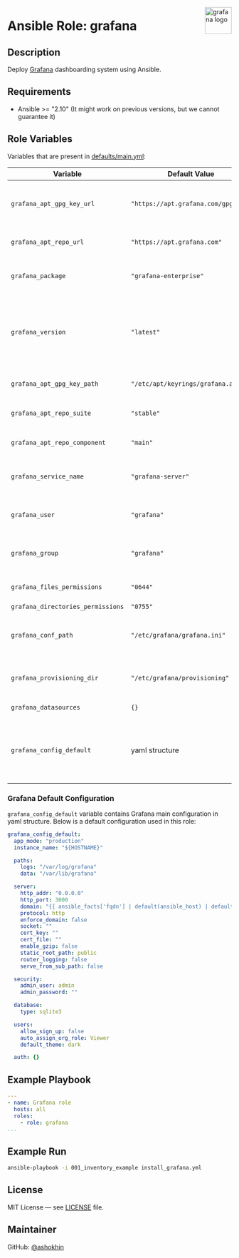 <p><img src="https://cdn.worldvectorlogo.com/logos/grafana.svg" alt="grafana logo" title="grafana" align="right" height="60" /></p>


# Ansible Role: grafana


## Description

Deploy [Grafana](https://github.com/grafana/grafana) dashboarding system using Ansible.


## Requirements

- Ansible >= "2.10" (It might work on previous versions, but we cannot guarantee it)


## Role Variables

Variables that are present in [defaults/main.yml](defaults/main.yml):

| Variable | Default Value | Description |
|---|---|---|
| `grafana_apt_gpg_key_url` | `"https://apt.grafana.com/gpg.key"` | URL to download Grafana APT GPG key from |
| `grafana_apt_repo_url` | `"https://apt.grafana.com"` | Grafana APT repository URL |
| `grafana_package` | `"grafana-enterprise"` | Name of the Grafana package to install |
| `grafana_version` | `"latest"` | Version of Grafana to install (set to "latest" to install the latest available version) |
| `grafana_apt_gpg_key_path` | `"/etc/apt/keyrings/grafana.asc"` | Path to store Grafana APT GPG key |
| `grafana_apt_repo_suite` | `"stable"` | Grafana APT repository suite |
| `grafana_apt_repo_component` | `"main"` | Grafana APT repository component |
| `grafana_service_name` | `"grafana-server"` | Name of the Grafana's systemd service |
| `grafana_user` | `"grafana"` | System user to run Grafana service |
| `grafana_group` | `"grafana"` | System group to run Grafana service |
| `grafana_files_permissions` | `"0644"` | Permissions for Grafana config files |
| `grafana_directories_permissions` | `"0755"` | | Permissions for Grafana directories |
| `grafana_conf_path` | `"/etc/grafana/grafana.ini"` | Path to Grafana main configuration file |
| `grafana_provisioning_dir` | `"/etc/grafana/provisioning"` | Path to Grafana provisioning directory |
| `grafana_datasources` | `{}` | Grafana datasources |
| `grafana_config_default` | yaml structure | Grafana main configuration yaml structure described [below](#grafana-default-configuration) |


### Grafana Default Configuration
`grafana_config_default` variable contains Grafana main configuration in yaml structure. Below is a default configuration used in this role:

```yaml
grafana_config_default:
  app_mode: "production"
  instance_name: "${HOSTNAME}"

  paths:
    logs: "/var/log/grafana"
    data: "/var/lib/grafana"

  server:
    http_addr: "0.0.0.0"
    http_port: 3000
    domain: "{{ ansible_facts['fqdn'] | default(ansible_host) | default('localhost') }}"
    protocol: http
    enforce_domain: false
    socket: ""
    cert_key: ""
    cert_file: ""
    enable_gzip: false
    static_root_path: public
    router_logging: false
    serve_from_sub_path: false

  security:
    admin_user: admin
    admin_password: ""

  database:
    type: sqlite3

  users:
    allow_sign_up: false
    auto_assign_org_role: Viewer
    default_theme: dark

  auth: {}
```


## Example Playbook

```yaml
---
- name: Grafana role
  hosts: all
  roles:
    - role: grafana
...
```


## Example Run

```bash
ansible-playbook -i 001_inventory_example install_grafana.yml
```


## License
MIT License — see [LICENSE](LICENSE) file.


## Maintainer
GitHub: [@ashokhin](https://github.com/ashokhin)
